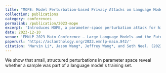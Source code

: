 ```yaml
---
title: "MOPE: Model Perturbation-based Privacy Attacks on Language Models"
collection: publications
category: conferences
permalink: /publication/2023-mope
excerpt: 'Introduces MOPE, a parameter-space perturbation attack for high-confidence membership inference in LLMs.'
date: 2023-12-10
venue: 'EMNLP 2023 Main Conference – Large Language Models and the Future of NLP track'
paperurl: 'https://aclanthology.org/2023.emnlp-main.842/'
citation: 'Marvin Li*, Jason Wang*, Jeffrey Wang*, and Seth Neel. (2023). "MOPE: Model Perturbation-based Privacy Attacks on Language Models." <i>Proceedings of EMNLP 2023</i>.'
---
```


We show that small, structured perturbations in parameter space reveal whether a sample was part of a language model's training set. 